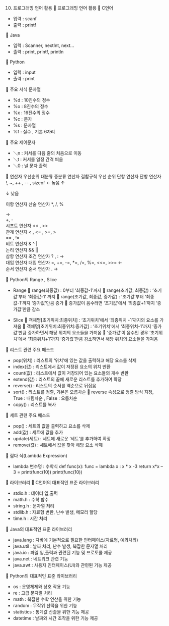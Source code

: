 10.	프로그래밍 언어 활용
	프로그래밍 언어 활용
	C언어
-	입력 : scanf
-	출력 : printf

	Java
-	입력 : Scanner, nextInt, next…
-	출력 : print, printf, println

	Python
-	입력 : input
-	출력 : print

	주요 서식 문자열
-	%d : 10진수의 정수
-	%o : 8진수의 정수
-	%x : 16진수의 정수
-	%c : 문자
-	%s : 문자열
-	%f : 실수 , 기본 6자리

	주요 제어문자
-	＼n : 커서를 다음 줄의 처음으로 이동
-	＼t : 커서를 일정 간격 띄움
-	＼0 : 널 문자 출력

	연산자 우선순위
대분류	중분류	연산자	결합규칙	우선 순위
단항 연산자	단항 연산자	!, ~, ++ , -- , sizeof	←	높음
↑











↓
낮음




이항 연산자	산술 연산자	*, /, %	



→	
		+, -		
	시프트 연산자	<< , >>		
	관계 연산자	< , <= , >=, >		
		== , !=		
	비트 연산자	& 
^ 
|		
	논리 연산자	&& 
||		
삼항 연산자	조건 연산자	? , :	→	
대입 연산자	대입 연산자	=, +=, -=, *=, /=, %=, <<=,  >>=	←	
순서 연산자	순서 연산자	.	→	


	Python의 Range , Slice
-	Range
	range(최종값) : 0부터 ‘최종값-1’까지
	range(초기값, 최종값) : ‘초기값’부터 ‘최종값-1’ 까지
	range(초기값, 최종값, 증가값) : ‘초기값’부터 ‘최종값-1’까지 ‘증가값’만큼 증가
	증가값이 음수라면 ‘초기값’에서 ‘최종값+1’까지 ‘증가값’만큼 감소

-	Slice
	객체명[초기위치:최종위치] : ‘초기위치’에서 ‘최종위치 -1’까지의 요소를 가져옴
	객체명[초기위치:최종위치:증가값] : ‘초기위치’에서 ‘최종위치-1’까지 ‘증가값’만큼 증가하면서 해당 위치의 요소들을 가져옴
	‘증가값’이 음수인 경우 ‘초기위치’에서 ‘최종위치+1’까지 ‘증가값’만큼 감소하면서 해당 위치의 요소들을 가져옴

	리스트 관련 주요 메소드
-	pop(위치) : 리스트의 ‘위치’에 있는 값을 출력하고 해당 요소를 삭제
-	index(값) : 리스트에서 값이 저장된 요소의 위치 반환
-	count(값) : 리스트에서 값이 저장되어 있는 요소들의 개수 반환
-	extend(값) : 리스트의 끝에 새로운 리스트를 추가하여 확장
-	reverse() : 리스트의 순서를 역순으로 뒤집음
-	sort() : 리스트를 정렬, 기본은 오름차순
	reverse 속성으로 정렬 방식 지정, True : 내림차순 , False : 오름차순
-	copy() : 리스트를 복사

	세트 관련 주요 메소드
-	pop() : 세트의 값을 출력하고 요소를 삭제
-	add(값) : 세트에 값을 추가
-	update(세트) : 세트에 새로운 ‘세트’를 추가하여 확장
-	remove(값) : 세트에서 값을 찾아 해당 요소 삭제

	람다 식(Lambda Expression)
-	lambda 변수명 : 수학식
def func(x):                          func = lambda x : x * x -3
    return x*x – 3          =        print(func(10)) 
print(func(10))

	라이브러리
	C언어의 대표적인 표준 라이브러리
-	stdio.h : 데이터 입,출력
-	math.h : 수학 함수
-	string.h : 문자열 처리
-	stdlib.h : 자료형 변환, 난수 발생, 메모리 할당
-	time.h : 시간 처리

	Java의 대표적인 표준 라이브러리
-	java.lang : 자바에 기본적으로 필요한 인터페이스(자료형, 예외처리)
-	java.util : 날짜 처리, 난수 발생, 복잡한 문자열 처리
-	java.io : 파일 입,출력과 관련된 기능 및 프로토콜 제공
-	java.net : 네트워크 관련 기능
-	java.awt : 사용자 인터페이스(UI)와 관련된 기능 제공

	Python의 대표적인 표준 라이브러리
-	os : 운영체제와 상호 작용 기능
-	re : 고급 문자열 처리
-	math : 복잡한 수학 연산을 위한 기능
-	random : 무작위 선택을 위한 기능
-	statistics : 통계값 산출을 위한 기능 제공
-	datetime : 날짜와 시간 조작을 위한 기능 제공

